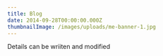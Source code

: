 ```yaml
---
title: Blog
date: 2014-09-28T00:00:00.000Z
thumbnailImage: /images/uploads/me-banner-1.jpg
---
```

Details can be wriiten and modified
